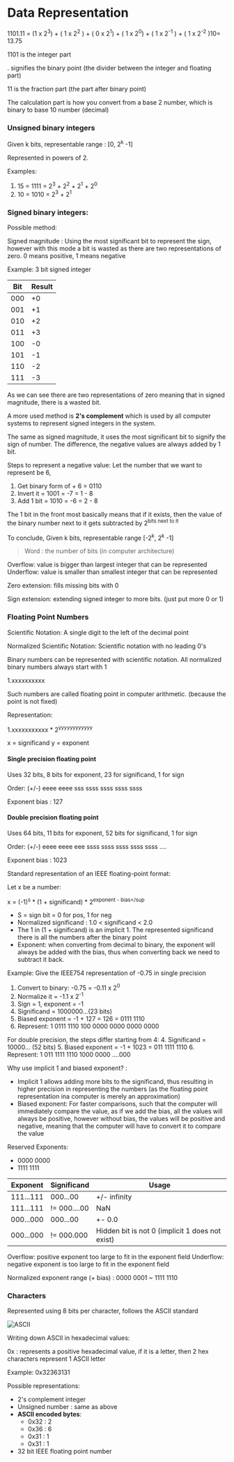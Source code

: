 # Data Representation

1101.11 = (1 x 2<sup>3</sup>) + ( 1 x 2<sup>2</sup> ) + ( 0 x 2<sup>1</sup>) +
( 1 x 2<sup>0</sup>) + ( 1 x 2<sup>-1</sup> ) + ( 1 x 2<sup>-2</sup> )10= 13.75

1101 is the integer part

. signifies the binary point (the divider between the integer and floating part)

11 is the fraction part (the part after binary point)

The calculation part is how you convert from a base 2 number, which is binary
to base 10 number (decimal)

### Unsigned binary integers
Given k bits, representable range : [0, 2<sup>k</sup> -1]

Represented in powers of 2.

Examples:
1. 15 = 1111 = 2<sup>3</sup> + 2<sup>2</sup> + 2<sup>1</sup> + 2<sup>0</sup>
2. 10 = 1010 = 2<sup>3</sup> + 2<sup>1</sup>

### Signed binary integers:
Possible method:

Signed magnitude : Using the most significant bit to represent the sign, however with this mode a bit is wasted as there are two
representations of zero. 0 means positive, 1 means negative

Example: 3 bit signed integer

|Bit | Result |
|----|----|
|000 | +0 |
|001 | +1 |
|010 | +2 |
|011 | +3 |
|100 | -0 |
|101 | -1 |
|110 | -2 |
|111 | -3 |

As we can see there are two representations of zero meaning that in signed magnitude, there is a wasted bit.

A more used method is **2's complement** which is used by all computer systems to represent
signed integers in the system.

The same as signed magnitude, it uses the most significant bit to signify the sign of number. The difference, the negative values are always added by 1 bit.

Steps to represent a negative value:
Let the number that we want to represent be 6,
1. Get binary form of + 6 = 0110
2. Invert it = 1001 = -7 = 1 - 8
3. Add 1 bit = 1010 = -6 = 2 - 8

The 1 bit in the front most basically means that if it exists, then the value of the
binary number next to it gets subtracted by 2<sup>bits next to it</sup>

To conclude,
Given k bits, representable range [-2<sup>k</sup>, 2<sup>k</sup> -1]

>Word : the number of bits (in computer architecture)

Overflow: value is bigger than largest integer that can be represented
Underflow: value is smaller than smallest integer that can be represented

Zero extension: fills missing bits with 0

Sign extension: extending signed integer to more bits. (just put more 0 or 1)

### Floating Point Numbers
Scientific Notation: A single digit to the left of the decimal point

Normalized Scientific Notation: Scientific notation with no leading 0's

Binary numbers can be represented with scientific notation. All normalized
binary numbers always start with 1

1.xxxxxxxxxx

Such numbers are called floating point in computer arithmetic. (because the point
is not fixed)

Representation:

1.xxxxxxxxxxx * 2<sup>yyyyyyyyyyyy</sup>

x = significand
y = exponent

#### Single precision floating point
Uses 32 bits, 8 bits for exponent, 23 for significand, 1 for sign

Order:
(+/-) eeee eeee sss ssss ssss ssss ssss

Exponent bias : 127

#### Double precision floating point
Uses 64 bits, 11 bits for exponent, 52 bits for significand, 1 for sign

Order:
(+/-) eeee eeee eee ssss ssss ssss ssss ssss ....

Exponent bias : 1023

Standard representation of an IEEE floating-point format:

Let x be a number:

x = (-1)<sup>s</sup> * (1 + significand) * 2<sup>exponent - bias</sup

- S = sign bit = 0 for pos, 1 for neg
- Normalized significand : 1.0 < significand < 2.0
- The 1 in (1 + significand) is an implicit 1. The represented significand there is all the numbers
after the binary point
- Exponent: when converting from decimal to binary, the exponent will always be added with the bias,
thus when converting back we need to subtract it back.

Example:
Give the IEEE754 representation of -0.75 in single precision
1. Convert to binary: -0.75 = -0.11 x 2<sup>0</sup>
2. Normalize it = -1.1 x 2<sup>-1</sup>
3. Sign = 1, exponent = -1
4. Significand = 1000000...(23 bits)
5. Biased exponent = -1 + 127 = 126 = 0111 1110
6. Represent: 1 0111 1110 100 0000 0000 0000 0000

For double precision, the steps differ starting from 4:
4. Significand = 10000... (52 bits)
5. Biased exponent = -1 + 1023 = 011 1111 1110
6. Represent: 1 011 1111 1110 1000 0000 ....000

Why use implicit 1 and biased exponent? :
- Implicit 1 allows adding more bits to the significand, thus resulting in higher precision in representing the numbers (as the floating
point representation ina  computer is merely an approximation)
- Biased exponent: For faster comparisons, such that the computer will immediately compare the value, as if we add
the bias, all the values will always be positive, however without bias, the values will be positive and negative,
meaning that the computer will have to convert it to compare the value

Reserved Exponents:
- 0000 0000
- 1111 1111

|Exponent | Significand| Usage|
|---------|------------|------|
|111...111| 000...00| +/- infinity|
|111...111| != 000....00| NaN |
|000...000| 000...00 | +- 0.0|
|000...000| != 000.000 | Hidden bit is not 0 (implicit 1 does not exist) |

Overflow: positive exponent too large to fit in the exponent field
Underflow: negative exponent is too large to fit in the exponent field

Normalized exponent range (+ bias) : 0000 0001 ~ 1111 1110

### Characters

Represented using 8 bits per character, follows the ASCII standard

![ASCII](http://www.asciitable.com/index/asciifull.gif)

Writing down ASCII in hexadecimal values:

0x : represents a positive hexadecimal value, if it is a letter, then 2 hex characters represent 1 ASCII letter

Example: 0x32363131

Possible representations:
- 2's complement integer
- Unsigned number : same as above
- **ASCII encoded bytes**:
    - 0x32 : 2
    - 0x36 : 6
    - 0x31 : 1
    - 0x31 : 1
- 32 bit IEEE floating point number   

